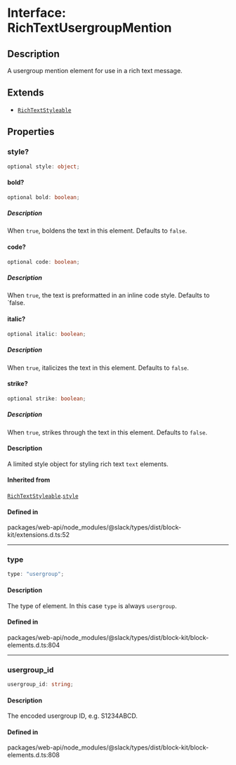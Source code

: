 # Interface: RichTextUsergroupMention

## Description

A usergroup mention element for use in a rich text message.

## Extends

- [`RichTextStyleable`](Interface.RichTextStyleable.md)

## Properties

### style?

```ts
optional style: object;
```

#### bold?

```ts
optional bold: boolean;
```

##### Description

When `true`, boldens the text in this element. Defaults to `false`.

#### code?

```ts
optional code: boolean;
```

##### Description

When `true`, the text is preformatted in an inline code style. Defaults to `false.

#### italic?

```ts
optional italic: boolean;
```

##### Description

When `true`, italicizes the text in this element. Defaults to `false`.

#### strike?

```ts
optional strike: boolean;
```

##### Description

When `true`, strikes through the text in this element. Defaults to `false`.

#### Description

A limited style object for styling rich text `text` elements.

#### Inherited from

[`RichTextStyleable`](Interface.RichTextStyleable.md).[`style`](Interface.RichTextStyleable.md#style)

#### Defined in

packages/web-api/node\_modules/@slack/types/dist/block-kit/extensions.d.ts:52

***

### type

```ts
type: "usergroup";
```

#### Description

The type of element. In this case `type` is always `usergroup`.

#### Defined in

packages/web-api/node\_modules/@slack/types/dist/block-kit/block-elements.d.ts:804

***

### usergroup\_id

```ts
usergroup_id: string;
```

#### Description

The encoded usergroup ID, e.g. S1234ABCD.

#### Defined in

packages/web-api/node\_modules/@slack/types/dist/block-kit/block-elements.d.ts:808
